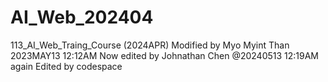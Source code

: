 # AI_Web_202404
113_AI_Web_Traing_Course (2024APR)
Modified by Myo Myint Than
2023MAY13 12:12AM
Now edited by Johnathan Chen @20240513 12:19AM again
Edited by codespace